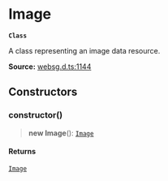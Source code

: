 # Image

**`Class`**

A class representing an image data resource.

**Source:** [websg.d.ts:1144](https://github.com/thirdroom/thirdroom/blob/4c397b03/packages/websg-types/types/websg.d.ts#L1144)

## Constructors

### constructor()

> **new Image**(): [`Image`](class.Image.md)

#### Returns

[`Image`](class.Image.md)
